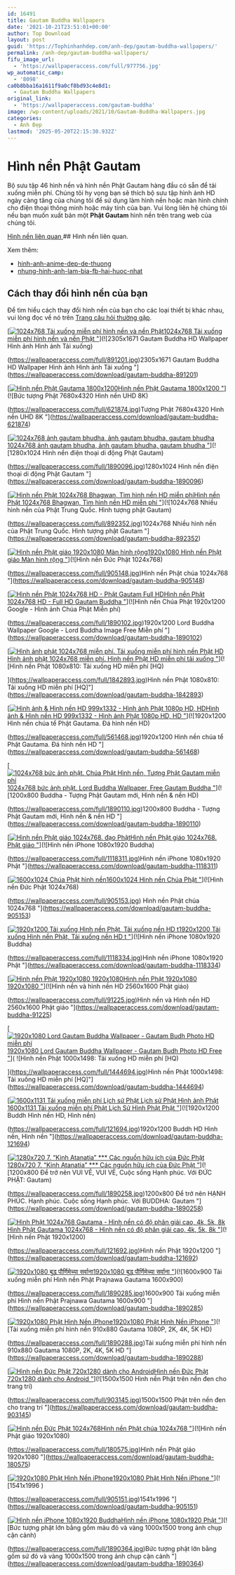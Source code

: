 ```yaml
---
id: 16491
title: Gautam Buddha Wallpapers
date: '2021-10-21T23:51:01+00:00'
author: Top Download
layout: post
guid: 'https://Tophinhanhdep.com/anh-dep/gautam-buddha-wallpapers/'
permalink: /anh-dep/gautam-buddha-wallpapers/
fifu_image_url:
  - 'https://wallpaperaccess.com/full/977756.jpg'
wp_automatic_camp:
  - '8098'
ca0b8bba16a1611f9a0cf8bd93c4e8d1:
  - Gautam Buddha Wallpapers
original_link:
  - 'https://wallpaperaccess.com/gautam-buddha'
image: /wp-content/uploads/2021/10/Gautam-Buddha-Wallpapers.jpg
categories:
  - Ảnh Đẹp
lastmod: '2025-05-20T22:15:30.932Z'
---
```

# Hình nền Phật Gautam

Bộ sưu tập 46 hình nền và hình nền Phật Gautam hàng đầu có sẵn để tải xuống miễn phí. Chúng tôi hy vọng bạn sẽ thích bộ sưu tập hình ảnh HD ngày càng tăng của chúng tôi để sử dụng làm hình nền hoặc màn hình chính cho điện thoại thông minh hoặc máy tính của bạn. Vui lòng liên hệ chúng tôi nếu bạn muốn xuất bản một **Phật Gautam** hình nền trên trang web của chúng tôi.

[Hình nền liên quan ](#related) ## Hình nền liên quan.

   
 Xem thêm:

   
- [hinh-anh-anime-dep-de-thuong](https://tophinhanhdep.com/anh-anime/hinh-anh-anime-dep-de-thuong/)
- [nhung-hinh-anh-lam-bia-fb-hai-huoc-nhat](https://tophinhanhdep.com/anh-bia/nhung-hinh-anh-lam-bia-fb-hai-huoc-nhat/)

## Cách thay đổi hình nền của bạn

Để tìm hiểu cách thay đổi hình nền của bạn cho các loại thiết bị khác nhau, vui lòng đọc về nó trên [Trang câu hỏi thường gặp](https://tophinhanhdep.com/faq/).

  
[[![1024x768 Tải xuống miễn phí hình nền và nền Phật](https://wallpaperaccess.com/full/977756.jpg)1024x768 Tải xuống miễn phí hình nền và nền Phật "](https://wallpaperaccess.com/download/gautam-buddha-977756)](![2305x1671 Gautam Buddha HD Wallpaper Hình ảnh Hình ảnh Tải xuống)

(https://wallpaperaccess.com/full/891201.jpg)2305x1671 Gautam Buddha HD Wallpaper Hình ảnh Hình ảnh Tải xuống "](https://wallpaperaccess.com/download/gautam-buddha-891201)

[[![Hình nền Phật Gautama 1800x1200](https://wallpaperaccess.com/full/1890094.jpg)Hình nền Phật Gautama 1800x1200 "](https://wallpaperaccess.com/download/gautam-buddha-1890094)](![Bức tượng Phật 7680x4320 Hình nền UHD 8K)

(https://wallpaperaccess.com/full/621874.jpg)Tượng Phật 7680x4320 Hình nền UHD 8K "](https://wallpaperaccess.com/download/gautam-buddha-621874)

[[![1024x768 ảnh gautam bhudha, ảnh gautam bhudha, gautam bhudha](https://wallpaperaccess.com/full/561591.jpg)1024x768 ảnh gautam bhudha, ảnh gautam bhudha, gautam bhudha "](https://wallpaperaccess.com/download/gautam-buddha-561591)](![1280x1024 Hình nền điện thoại di động Phật Gautam)

(https://wallpaperaccess.com/full/1890096.jpg)1280x1024 Hình nền điện thoại di động Phật Gautam "](https://wallpaperaccess.com/download/gautam-buddha-1890096)

[[![Hình nền Phật 1024x768 Bhagwan, Tìm hình nền HD miễn phí](https://wallpaperaccess.com/full/977737.jpg)Hình nền Phật 1024x768 Bhagwan, Tìm hình nền HD miễn phí "](https://wallpaperaccess.com/download/gautam-buddha-977737)](![1024x768 Nhiều hình nền của Phật Trung Quốc.  Hình tượng phật Gautam)

(https://wallpaperaccess.com/full/892352.jpg)1024x768 Nhiều hình nền của Phật Trung Quốc. Hình tượng phật Gautam "](https://wallpaperaccess.com/download/gautam-buddha-892352)

[[![Hình nền Phật giáo 1920x1080 Màn hình rộng](https://wallpaperaccess.com/full/1157904.jpg)1920x1080 Hình nền Phật giáo Màn hình rộng "](https://wallpaperaccess.com/download/gautam-buddha-1157904)](![Hình nền Đức Phật 1024x768)

(https://wallpaperaccess.com/full/905148.jpg)Hình nền Phật chúa 1024x768 "](https://wallpaperaccess.com/download/gautam-buddha-905148)

[[![Hình nền Phật 1024x768 HD - Phật Gautam Full HD](https://wallpaperaccess.com/full/1890101.jpg)Hình nền Phật 1024x768 HD - Full HD Gautam Buddha "](https://wallpaperaccess.com/download/gautam-buddha-1890101)](![Hình nền Chúa Phật 1920x1200 Google - Hình ảnh Chúa Phật Miễn phí)

(https://wallpaperaccess.com/full/1890102.jpg)1920x1200 Lord Buddha Wallpaper Google - Lord Buddha Image Free Miễn phí "](https://wallpaperaccess.com/download/gautam-buddha-1890102)

[[![Hình ảnh phật 1024x768 miễn phí.  Tải xuống miễn phí hình nền Phật HD](https://wallpaperaccess.com/full/905156.jpg)Hình ảnh phật 1024x768 miễn phí. Hình nền Phật HD miễn phí tải xuống "](https://wallpaperaccess.com/download/gautam-buddha-905156)](![Hình nền Phật 1080x810: Tải xuống HD miễn phí [HQ)

](https://wallpaperaccess.com/full/1842893.jpg)Hình nền Phật 1080x810: Tải xuống HD miễn phí \[HQ\]"](https://wallpaperaccess.com/download/gautam-buddha-1842893)

[[![Hình ảnh & Hình nền HD 999x1332 - Hình ảnh Phật 1080p HD, HD](https://wallpaperaccess.com/full/1118374.jpg)Hình ảnh &amp; Hình nền HD 999x1332 - Hình ảnh Phật 1080p HD, HD "](https://wallpaperaccess.com/download/gautam-buddha-1118374)](![1920x1200 Hình nền chúa tể Phật Gautama.  Đá hình nền HD)

(https://wallpaperaccess.com/full/561468.jpg)1920x1200 Hình nền chúa tể Phật Gautama. Đá hình nền HD "](https://wallpaperaccess.com/download/gautam-buddha-561468)

[[![1024x768 bức ảnh phật.  Chúa Phật Hình nền, Tượng Phật Gautam miễn phí](https://wallpaperaccess.com/full/116709.jpg)1024x768 bức ảnh phật. Lord Buddha Wallpaper, Free Gautam Buddha "](https://wallpaperaccess.com/download/gautam-buddha-116709)](![1200x800 Buddha - Tượng Phật Gautam mới, Hình nền & nền HD)

(https://wallpaperaccess.com/full/1890110.jpg)1200x800 Buddha - Tượng Phật Gautam mới, Hình nền &amp; nền HD "](https://wallpaperaccess.com/download/gautam-buddha-1890110)

[[![Hình nền Phật giáo 1024x768.  đạo Phật](https://wallpaperaccess.com/full/1890122.jpg)Hình nền Phật giáo 1024x768. Phật giáo "](https://wallpaperaccess.com/download/gautam-buddha-1890122)](![Hình nền iPhone 1080x1920 Buddha)

(https://wallpaperaccess.com/full/1118311.jpg)Hình nền iPhone 1080x1920 Phật "](https://wallpaperaccess.com/download/gautam-buddha-1118311)

[[![1600x1024 Chúa Phật hình nền](https://wallpaperaccess.com/full/1890149.jpg)1600x1024 Hình nền Chúa Phật "](https://wallpaperaccess.com/download/gautam-buddha-1890149)](![Hình nền Đức Phật 1024x768)

(https://wallpaperaccess.com/full/905153.jpg) Hình nền Phật chúa 1024x768 "](https://wallpaperaccess.com/download/gautam-buddha-905153)

[[![1920x1200 Tải xuống Hình nền Phật, Tải xuống nền HD t](https://wallpaperaccess.com/full/1890221.jpg)1920x1200 Tải xuống Hình nền Phật, Tải xuống nền HD t "](https://wallpaperaccess.com/download/gautam-buddha-1890221)](![Hình nền iPhone 1080x1920 Buddha)

(https://wallpaperaccess.com/full/1118334.jpg)Hình nền iPhone 1080x1920 Phật "](https://wallpaperaccess.com/download/gautam-buddha-1118334)

[[![Hình nền Phật 1920x1080 1920x1080](https://wallpaperaccess.com/full/1890224.jpg)Hình nền Phật 1920x1080 1920x1080 "](https://wallpaperaccess.com/download/gautam-buddha-1890224)](![Hình nền và hình nền HD 2560x1600 Phật giáo)

(https://wallpaperaccess.com/full/91225.jpg)Hình nền và Hình nền HD 2560x1600 Phật giáo "](https://wallpaperaccess.com/download/gautam-buddha-91225)

[[![1920x1080 Lord Gautam Buddha Wallpaper - Gautam Budh Photo HD miễn phí](https://wallpaperaccess.com/full/1890236.jpg)1920x1080 Lord Gautam Buddha Wallpaper - Gautam Budh Photo HD Free "](https://wallpaperaccess.com/download/gautam-buddha-1890236)]( ![Hình nền Phật 1000x1498: Tải xuống HD miễn phí [HQ)

](https://wallpaperaccess.com/full/1444694.jpg)Hình nền Phật 1000x1498: Tải xuống HD miễn phí \[HQ\]"](https://wallpaperaccess.com/download/gautam-buddha-1444694)

[[![1600x1131 Tải xuống miễn phí Lịch sử Phật Lịch sử Phật Hình ảnh Phật](https://wallpaperaccess.com/full/1890241.jpg)1600x1131 Tải xuống miễn phí Phật Lịch Sử Hình Phật Phật "](https://wallpaperaccess.com/download/gautam-buddha-1890241)](![1920x1200 Buddh Hình nền HD, Hình nền)

(https://wallpaperaccess.com/full/121694.jpg)1920x1200 Buddh HD Hình nền, Hình nền "](https://wallpaperaccess.com/download/gautam-buddha-121694)

[[![1280x720 7. “Kinh Atanatia” *** Các nguồn hữu ích của Đức Phật](https://wallpaperaccess.com/full/1890253.jpg)1280x720 7. “Kinh Atanatia” \*\*\* Các nguồn hữu ích của Đức Phật ”](https://wallpaperaccess.com/download/gautam-buddha-1890253)](![1200x800 Để trở nên VUI VẺ, VUI VẺ, Cuộc sống Hạnh phúc. Với ĐỨC PHẬT: Gautam)

(https://wallpaperaccess.com/full/1890258.jpg)1200x800 Để trở nên HẠNH PHÚC. Hạnh phúc. Cuộc sống Hạnh phúc. Với BUDDHA: Gautam "](https://wallpaperaccess.com/download/gautam-buddha-1890258)

[[![Hình Phật 1024x768 Gautama - Hình nền có độ phân giải cao, 4k, 5k, 8k](https://wallpaperaccess.com/full/1118316.jpg)Hình Phật Gautama 1024x768 - Hình nền có độ phân giải cao, 4k, 5k, 8k "](https://wallpaperaccess.com/download/gautam-buddha-1118316)](![Hình nền Phật 1920x1200)

(https://wallpaperaccess.com/full/121692.jpg)Hình nền Phật 1920x1200 "](https://wallpaperaccess.com/download/gautam-buddha-121692)

[[![1920x1080 बुद्ध पौर्णिमेच्या सर्वाना](https://wallpaperaccess.com/full/1890283.jpg)1920x1080 बुद्ध पौर्णिमेच्या सर्वाना "](https://wallpaperaccess.com/download/gautam-buddha-1890283)](![1600x900 Tải xuống miễn phí Hình nền Phật Prajnawa Gautama 1600x900)

(https://wallpaperaccess.com/full/1890285.jpg)1600x900 Tải xuống miễn phí Hình nền Phật Prajnawa Gautama 1600x900 "](https://wallpaperaccess.com/download/gautam-buddha-1890285)

[[![1920x1080 Phật Hình Nền iPhone](https://wallpaperaccess.com/full/1444204.jpg)1920x1080 Phật Hình Nền iPhone "](https://wallpaperaccess.com/download/gautam-buddha-1444204)](![Tải xuống miễn phí hình nền 910x880 Gautama 1080P, 2K, 4K, 5K HD)

(https://wallpaperaccess.com/full/1890288.jpg)Tải xuống miễn phí hình nền 910x880 Gautama 1080P, 2K, 4K, 5K HD "](https://wallpaperaccess.com/download/gautam-buddha-1890288)

[[![Hình nền Đức Phật 720x1280 dành cho Android](https://wallpaperaccess.com/full/1890330.jpg)Hình nền Đức Phật 720x1280 dành cho Android "](https://wallpaperaccess.com/download/gautam-buddha-1890330)](![1500x1500 Hình nền Phật trên nền đen cho trang trí)

(https://wallpaperaccess.com/full/903145.jpg)1500x1500 Phật trên nền đen cho trang trí "](https://wallpaperaccess.com/download/gautam-buddha-903145)

[[![Hình nền Đức Phật 1024x768](https://wallpaperaccess.com/full/1890334.jpg)Hình nền Phật chúa 1024x768 "](https://wallpaperaccess.com/download/gautam-buddha-1890334)](![Hình nền Phật giáo 1920x1080)

(https://wallpaperaccess.com/full/180575.jpg)Hình nền Phật giáo 1920x1080 "](https://wallpaperaccess.com/download/gautam-buddha-180575)

[[![1920x1080 Phật Hình Nền iPhone](https://wallpaperaccess.com/full/1728760.jpg)1920x1080 Phật Hình Nền iPhone "](https://wallpaperaccess.com/download/gautam-buddha-1728760)](![1541x1996 )

(https://wallpaperaccess.com/full/905151.jpg)1541x1996 "](https://wallpaperaccess.com/download/gautam-buddha-905151)

[[![Hình nền iPhone 1080x1920 Buddha](https://wallpaperaccess.com/full/964110.jpg)Hình nền iPhone 1080x1920 Phật "](https://wallpaperaccess.com/download/gautam-buddha-964110)](![Bức tượng phật lớn bằng gốm màu đỏ và vàng 1000x1500 trong ảnh chụp cận cảnh)

(https://wallpaperaccess.com/full/1890364.jpg)Bức tượng phật lớn bằng gốm sứ đỏ và vàng 1000x1500 trong ảnh chụp cận cảnh "](https://wallpaperaccess.com/download/gautam-buddha-1890364)
